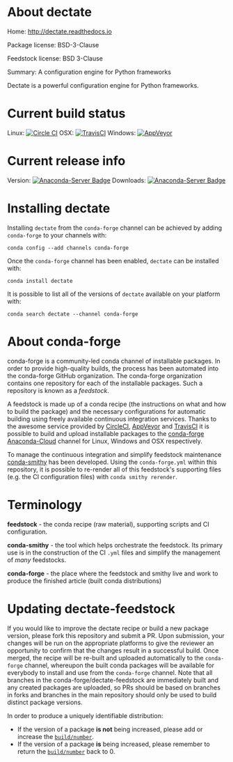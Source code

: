 About dectate
=============

Home: http://dectate.readthedocs.io

Package license: BSD-3-Clause

Feedstock license: BSD 3-Clause

Summary: A configuration engine for Python frameworks

Dectate is a powerful configuration engine for Python frameworks.


Current build status
====================

Linux: [![Circle CI](https://circleci.com/gh/conda-forge/dectate-feedstock.svg?style=shield)](https://circleci.com/gh/conda-forge/dectate-feedstock)
OSX: [![TravisCI](https://travis-ci.org/conda-forge/dectate-feedstock.svg?branch=master)](https://travis-ci.org/conda-forge/dectate-feedstock)
Windows: [![AppVeyor](https://ci.appveyor.com/api/projects/status/github/conda-forge/dectate-feedstock?svg=True)](https://ci.appveyor.com/project/conda-forge/dectate-feedstock/branch/master)

Current release info
====================
Version: [![Anaconda-Server Badge](https://anaconda.org/conda-forge/dectate/badges/version.svg)](https://anaconda.org/conda-forge/dectate)
Downloads: [![Anaconda-Server Badge](https://anaconda.org/conda-forge/dectate/badges/downloads.svg)](https://anaconda.org/conda-forge/dectate)

Installing dectate
==================

Installing `dectate` from the `conda-forge` channel can be achieved by adding `conda-forge` to your channels with:

```
conda config --add channels conda-forge
```

Once the `conda-forge` channel has been enabled, `dectate` can be installed with:

```
conda install dectate
```

It is possible to list all of the versions of `dectate` available on your platform with:

```
conda search dectate --channel conda-forge
```


About conda-forge
=================

conda-forge is a community-led conda channel of installable packages.
In order to provide high-quality builds, the process has been automated into the
conda-forge GitHub organization. The conda-forge organization contains one repository
for each of the installable packages. Such a repository is known as a *feedstock*.

A feedstock is made up of a conda recipe (the instructions on what and how to build
the package) and the necessary configurations for automatic building using freely
available continuous integration services. Thanks to the awesome service provided by
[CircleCI](https://circleci.com/), [AppVeyor](http://www.appveyor.com/)
and [TravisCI](https://travis-ci.org/) it is possible to build and upload installable
packages to the [conda-forge](https://anaconda.org/conda-forge)
[Anaconda-Cloud](http://docs.anaconda.org/) channel for Linux, Windows and OSX respectively.

To manage the continuous integration and simplify feedstock maintenance
[conda-smithy](http://github.com/conda-forge/conda-smithy) has been developed.
Using the ``conda-forge.yml`` within this repository, it is possible to re-render all of
this feedstock's supporting files (e.g. the CI configuration files) with ``conda smithy rerender``.


Terminology
===========

**feedstock** - the conda recipe (raw material), supporting scripts and CI configuration.

**conda-smithy** - the tool which helps orchestrate the feedstock.
                   Its primary use is in the construction of the CI ``.yml`` files
                   and simplify the management of *many* feedstocks.

**conda-forge** - the place where the feedstock and smithy live and work to
                  produce the finished article (built conda distributions)


Updating dectate-feedstock
==========================

If you would like to improve the dectate recipe or build a new
package version, please fork this repository and submit a PR. Upon submission,
your changes will be run on the appropriate platforms to give the reviewer an
opportunity to confirm that the changes result in a successful build. Once
merged, the recipe will be re-built and uploaded automatically to the
`conda-forge` channel, whereupon the built conda packages will be available for
everybody to install and use from the `conda-forge` channel.
Note that all branches in the conda-forge/dectate-feedstock are
immediately built and any created packages are uploaded, so PRs should be based
on branches in forks and branches in the main repository should only be used to
build distinct package versions.

In order to produce a uniquely identifiable distribution:
 * If the version of a package **is not** being increased, please add or increase
   the [``build/number``](http://conda.pydata.org/docs/building/meta-yaml.html#build-number-and-string).
 * If the version of a package **is** being increased, please remember to return
   the [``build/number``](http://conda.pydata.org/docs/building/meta-yaml.html#build-number-and-string)
   back to 0.
